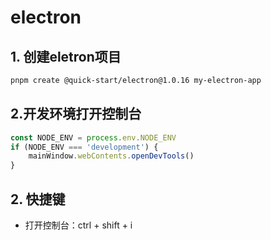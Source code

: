 # electron

## 1. 创建eletron项目

```sh
pnpm create @quick-start/electron@1.0.16 my-electron-app
```

## 2.开发环境打开控制台

```js
const NODE_ENV = process.env.NODE_ENV
if (NODE_ENV === 'development') {
    mainWindow.webContents.openDevTools()
}

```

## 2. 快捷键

- 打开控制台：ctrl + shift + i
